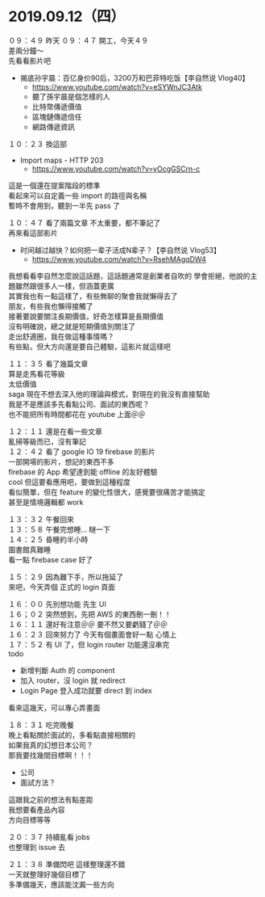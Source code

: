 # 2019.09.12（四）

０９：４９ 昨天 ０９：４７ 開工，今天４９  
差兩分鐘～  
先看看影片吧  
- 揭底孙宇晨：百亿身价90后，3200万和巴菲特吃饭【李自然说 Vlog40】
  - https://www.youtube.com/watch?v=eSYWnJC3Atk
  - 聽了孫宇晨是個怎樣的人  
  - 比特幣傳遞價值  
  - 區塊鏈傳遞信任  
  - 網路傳遞資訊

１０：２３ 換這部
- Import maps - HTTP 203
  - https://www.youtube.com/watch?v=yOcgGSCrn-c

這是一個還在提案階段的標準  
看起來可以自定義一些 import 的路徑與名稱  
暫時不會用到，聽到一半先 pass 了

１０：４７ 看了兩篇文章  不太重要，都不筆記了  
再來看這部影片
- 时间越过越快？如何把一辈子活成N辈子？【李自然说 Vlog53】
  - https://www.youtube.com/watch?v=RsehMAgqDW4

我想看看李自然怎麼說這話題，這話題通常是創業者自吹的
學會拒絕，他說的主題雖然跟很多人一樣，但涵蓋更廣  
其實我也有一點這樣了，有些無聊的聚會我就懶得去了  
朋友，有些我也懶得接觸了  
接著要說要關注長期價值，好奇怎樣算是長期價值  
沒有明確說，總之就是短期價值別關注了  
走出舒適圈，我在做這種事情嗎？  
有些點，但大方向還是要自己體驗，這影片就這樣吧  

１１：３５ 看了幾篇文章  
算是走馬看花等級  
太低價值  
saga 現在不想去深入他的理論與模式，對現在的我沒有直接幫助  
我是不是應該多先看點公司、面試的東西呢？  
也不能把所有時間都花在 youtube 上面＠＠  

１２：１１ 還是在看一些文章  
亂掃等級而已，沒有筆記  
１２：４２ 看了 google IO 19 firebase 的影片  
一部開場的影片，想記的東西不多  
firebase 的 App 希望達到能 offline 的友好體驗  
cool 但這要看應用吧，要做到這種程度  
看似簡單，但在 feature 的變化性很大，感覺要很痛苦才能搞定  
甚至是情境邏輯都 work  

１３：３２ 午餐回來  
１３：５８ 午餐完想睡...  瞇一下  
１４：２５ 昏睡約半小時  
圖書館真難睡  
看一點 firebase case 好了  

１５：２９ 因為難下手，所以拖延了   
來吧，今天弄個 正式的 login 頁面  

１６：００ 先別想功能  先生 UI  
１６；０２ 突然想到，先把 AWS 的東西刪一刪！！  
１６：１１ 還好有注意＠＠  要不然又要虧錢了＠＠  
１６：２３ 回來努力了  今天有個畫面會好一點  心情上  
１７：５２ 有 UI 了，但 login router 功能還沒串完  
todo  
- 新增判斷 Auth 的 component
- 加入 router，沒 login 就 redirect
- Login Page 登入成功就要 direct 到 index

看來這幾天，可以專心弄畫面  

１８：３１ 吃完晚餐  
晚上看點關於面試的，多看點直接相關的  
如果我真的幻想日本公司？  
那我要找幾間目標啊！！！  
- 公司
- 面試方法？

這跟我之前的想法有點差距  
我想要看產品內容  
方向目標等等  

２０：３７ 持續亂看 jobs  
也整理到 issue 去  

２１：３８ 準備閃吧  這樣整理還不錯  
一天就整理好幾個目標了  
多準備幾天，應該能沈澱一些方向  